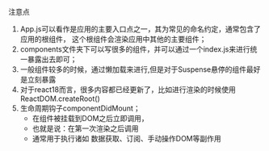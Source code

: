 注意点
1. App.js可以看作是应用的主要入口点之一，其为常见的命名约定，通常包含了应用的根组件，
这个根组件会渲染应用中其他的主要组件；
2. components文件夹下可以写很多的组件，并可以通过一个index.js来进行统一暴露出去即可；
3. 一般组件较多的时候，通过懒加载来进行,但是对于Suspense悬停的组件最好是立刻暴露
4. 对于react18而言，很多内容都已经更新了，比如进行渲染的时候使用ReactDOM.createRoot()
5. 生命周期钩子componentDidMount；
    - 在组件被挂载到DOM之后立即调用，
    - 也就是说：在第一次渲染之后调用
    - 通常用于执行诸如 数据获取、订阅、手动操作DOM等副作用
